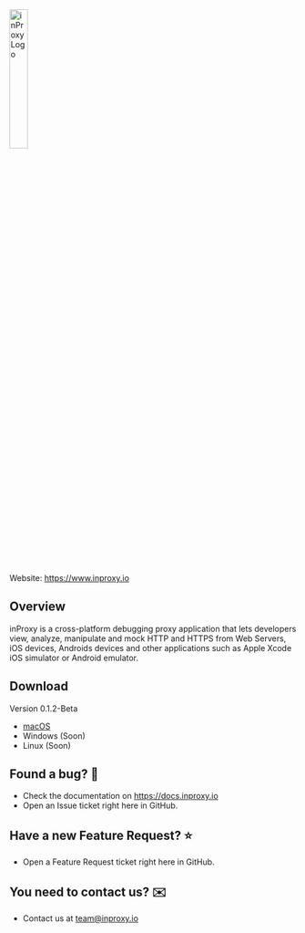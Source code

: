 <img src="https://assetsinproxy.s3.amazonaws.com/inProxyLogo.svg" alt="inProxy Logo" width="25%" height="auto"/>

Website: https://www.inproxy.io

## Overview
inProxy is a cross-platform debugging proxy application that lets developers view, analyze, manipulate and mock HTTP and HTTPS from Web Servers, iOS devices, Androids devices and other applications such as Apple Xcode iOS simulator or Android emulator.

## Download

Version 0.1.2-Beta
* [macOS](http://download.inproxy.io/macos/inProxy-latest.dmg)
* Windows (Soon)
* Linux (Soon)

## Found a bug? 🐞
* Check the documentation on https://docs.inproxy.io
* Open an Issue ticket right here in GitHub.

## Have a new Feature Request? ⭐️
* Open a Feature Request ticket right here in GitHub.

## You need to contact us? ✉️
* Contact us at team@inproxy.io
